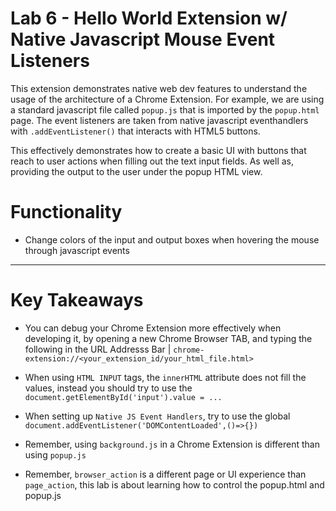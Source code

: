# Lab 6 - Hello World Extension w/ Native Javascript Mouse Event Listeners
This extension demonstrates native web dev features to understand the usage of the architecture of a Chrome Extension.
For example, we are using a standard javascript file called `popup.js` that is imported by the `popup.html` page.
The event listeners are taken from native javascript eventhandlers with `.addEventListener()` that interacts
with HTML5 buttons.

This effectively demonstrates how to create a basic UI with buttons that reach to user actions when filling out
the text input fields. As well as, providing the output to the user under the popup HTML view.


# Functionality
* Change colors of the input and output boxes when hovering the mouse through javascript events


***

# Key Takeaways
* You can debug your Chrome Extension more effectively when developing it, by opening a new Chrome Browser TAB,
  and typing the following in the URL Addresss Bar | `chrome-extension://<your_extension_id/your_html_file.html>`

* When using `HTML INPUT` tags, the `innerHTML` attribute does not fill the values, instead you should try to use
  the `document.getElementById('input').value = ...`

* When setting up `Native JS Event Handlers`, try to use the global `document.addEventListener('DOMContentLoaded',()=>{})`

* Remember, using `background.js` in a Chrome Extension is different than using `popup.js`

* Remember, `browser_action` is a different page or UI experience than `page_action`, this lab is about learning how to
  control the popup.html and popup.js
